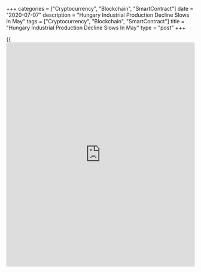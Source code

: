 +++
categories = ["Cryptocurrency", "Blockchain", "SmartContract"]
date = "2020-07-07"
description = "Hungary Industrial Production Decline Slows In May"
tags = ["Cryptocurrency", "Blockchain", "SmartContract"]
title = "Hungary Industrial Production Decline Slows In May"
type = "post"
+++

{{<iframe id="large-banner" src="https://www.bounty.group/#slide=7.0" width="100%" height="600" scrolling="no" style="border: 0px solid rgb(216, 221, 230); border-radius: 3px;">}}

Hungary's industrial production declined for the third consecutive month
in May, but at a slower pace, data from the Hungarian Central
Statistical Office showed on Tuesday.

Industrial production declined a working-day adjusted 27.6 percent year-
on-year in May, following a 36.6 percent decrease in April.

The effects of the economic processes altered by the [coronavirus][1]
epidemic were significant in this period, the agency said.

On a non-adjusted basis, industrial production decreased 30.7 percent
annually in May, following a 36.8 percent fall in the preceding month.

An outstanding fall was observed in the manufacture of transport
equipment, while the manufacture of computer, electronic and optical
products, and food products, beverages and tobacco products declined to
a lesser degree, the agency said.

On a seasonally adjusted basis, industrial production rose 15.6 percent
monthly in May, after 30.5 percent decrease in the prior month.

For comments and feedback [contact](https://www.playgroundfx.com/contact/): editorial@rtt[news](https://www.letsplayfx.com/blog/forex-news-website/).com

[Economic News][2]

 **What parts of the world are seeing the best (and worst) economic
performances lately? Click[here][3] to check out our [Econ Scorecard][3]
and find out! See up-to-the-moment [ranking](https://www.playgroundfx.com/blog/crypto-exchange-ranking/)s for the best and worst
performers in [GDP][4], [unemployment rate][5], [inflation][6] and much
more.**

   1. www.rtt[news](https://www.letsplayfx.com/blog/forex-news-website/).com/list/coronavirus.aspx
   2. www.rtt[news](https://www.letsplayfx.com/blog/forex-news-website/).com/Content/EconomicNews.aspx
   3. www.rtt[news](https://www.letsplayfx.com/blog/forex-news-website/).com/economic-scorecard/world-rank/PPI/highest-performance.aspx
   4. www.rtt[news](https://www.letsplayfx.com/blog/forex-news-website/).com/economic-scorecard/world-rank/GDP/highest-performance.aspx
   5. www.rtt[news](https://www.letsplayfx.com/blog/forex-news-website/).com/economic-scorecard/world-rank/unemployment-rate/lowest-performance.aspx
   6. www.rtt[news](https://www.letsplayfx.com/blog/forex-news-website/).com/economic-scorecard/world-rank/CPI/highest-performance.aspx